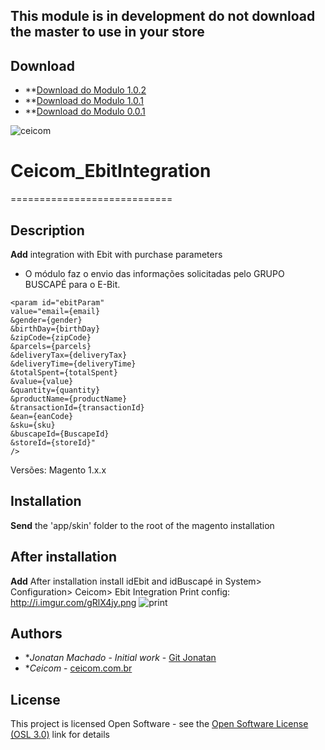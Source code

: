 ## This module is in development do not download the master to use in your store	

## Download	
* **[Download do Modulo 1.0.2](https://github.com/Ceicom/Ceicom_EbitIntegration/releases/tag/ceicom-ebit-Integration-v1.0.2)
* **[Download do Modulo 1.0.1](https://github.com/Ceicom/Ceicom_EbitIntegration/releases/tag/ceicom-ebit-Integration-v1.0.1)
* **[Download do Modulo 0.0.1](https://github.com/Ceicom/Ceicom_EbitIntegration/releases/tag/ceicom-ebit-integration-v0.0.1)

![ceicom](http://www.ceicom.com.br/img/logo.png?v=1.0)

# Ceicom_EbitIntegration
============================

## Description

**Add** integration with Ebit with purchase parameters

- O módulo faz o envio das informações solicitadas pelo GRUPO BUSCAPÉ para o E-Bit.
```
<param id="ebitParam" 
value="email={email}
&gender={gender}
&birthDay={birthDay}
&zipCode={zipCode}
&parcels={parcels}
&deliveryTax={deliveryTax}
&deliveryTime={deliveryTime}
&totalSpent={totalSpent}
&value={value}
&quantity={quantity}
&productName={productName}
&transactionId={transactionId}
&ean={eanCode}
&sku={sku}
&buscapeId={BuscapeId}
&storeId={storeId}"
/>
```

Versões: Magento 1.x.x

## Installation

**Send** the 'app/skin' folder to the root of the magento installation

## After installation

**Add** After installation install idEbit and idBuscapé in
System> Configuration> Ceicom> Ebit Integration
Print config:
http://i.imgur.com/gRlX4jy.png
![print](http://i.imgur.com/gRlX4jy.png)


## Authors

* **Jonatan Machado* - *Initial work* - [Git Jonatan](https://github.com/jonatanaxe)
* **Ceicom* - [ceicom.com.br](http://www.ceicom.com.br/)

## License

This project is licensed Open Software - see the [Open Software License (OSL 3.0)](http://opensource.org/licenses/osl-3.0.php) link for details
